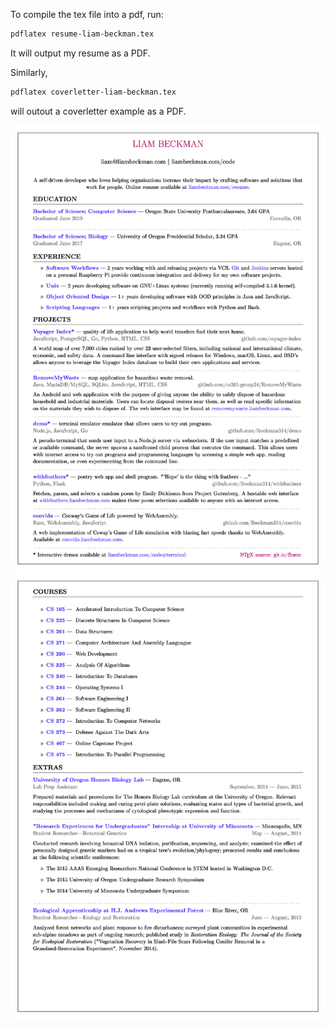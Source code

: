 To compile the tex file into a pdf, run:

```sh
pdflatex resume-liam-beckman.tex
```

It will output my resume as a PDF.

Similarly,

```sh
pdflatex coverletter-liam-beckman.tex
```

will outout a coverletter example as a PDF.

![Second page of my resume.](./resume-liam-beckman-0.png)
![First page of my resume.](./resume-liam-beckman-1.png)
